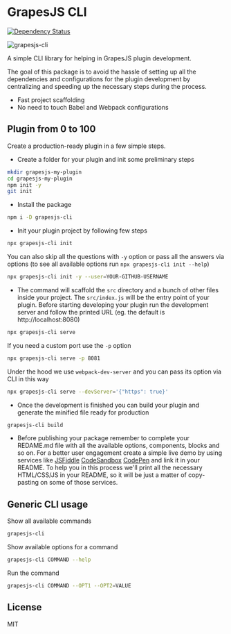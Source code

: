 # GrapesJS CLI

<span><a href="https://david-dm.org/artf/grapesjs-cli#info=dependencies"><img src="https://img.shields.io/david/artf/grapesjs-cli.svg" alt="Dependency Status" /></a></span>

![grapesjs-cli](https://user-images.githubusercontent.com/11614725/67439551-d113b380-f5f6-11e9-8813-1af4b7715ba4.png)


A simple CLI library for helping in GrapesJS plugin development.

The goal of this package is to avoid the hassle of setting up all the dependencies and configurations for the plugin development by centralizing and speeding up the necessary steps during the process.

* Fast project scaffolding
* No need to touch Babel and Webpack configurations





## Plugin from 0 to 100

Create a production-ready plugin in a few simple steps.

* Create a folder for your plugin and init some preliminary steps

```sh
mkdir grapesjs-my-plugin
cd grapesjs-my-plugin
npm init -y
git init
```

* Install the package

```sh
npm i -D grapesjs-cli
```

* Init your plugin project by following few steps

```sh
npx grapesjs-cli init
```

You can also skip all the questions with `-y` option or pass all the answers via options (to see all available options run `npx grapesjs-cli init --help`)

```sh
npx grapesjs-cli init -y --user=YOUR-GITHUB-USERNAME
```


* The command will scaffold the `src` directory and a bunch of other files inside your project. The `src/index.js` will be the entry point of your plugin. Before starting developing your plugin run the development server and follow the printed URL (eg. the default is http://localhost:8080)

```sh
npx grapesjs-cli serve
```

If you need a custom port use the `-p` option

```sh
npx grapesjs-cli serve -p 8081
```

Under the hood we use `webpack-dev-server` and you can pass its option via CLI in this way

```sh
npx grapesjs-cli serve --devServer='{"https": true}'
```

* Once the development is finished you can build your plugin and generate the minified file ready for production

```sh
grapesjs-cli build
```

* Before publishing your package remember to complete your REDAME.md file with all the available options, components, blocks and so on.
For a better user engagement create a simple live demo by using services like [JSFiddle](https://jsfiddle.net) [CodeSandbox](https://codesandbox.io) [CodePen](https://codepen.io) and link it in your README. To help you in this process we'll print all the necessary HTML/CSS/JS in your README, so it will be just a matter of copy-pasting on some of those services.





## Generic CLI usage

Show all available commands

```sh
grapesjs-cli
```

Show available options for a command

```sh
grapesjs-cli COMMAND --help
```

Run the command

```sh
grapesjs-cli COMMAND --OPT1 --OPT2=VALUE
```





## License

MIT

